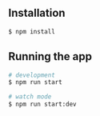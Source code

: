 ## Installation

```bash
$ npm install
```

## Running the app

```bash
# development
$ npm run start

# watch mode
$ npm run start:dev